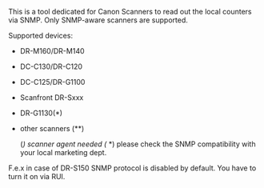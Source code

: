 This is a tool dedicated for Canon Scanners to read out the local counters via SNMP. Only SNMP-aware scanners are supported.

Supported devices:
- DR-M160/DR-M140
- DC-C130/DR-C120
- DC-C125/DR-G1100
- Scanfront DR-Sxxx
- DR-G1130(*)
- other scanners (**)

  (*) scanner agent needed
  (* *) please check the SNMP compatibility with your local marketing dept.

F.e.x in case of DR-S150 SNMP protocol is disabled by default.
You have to turn it on via RUI.


